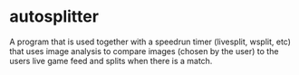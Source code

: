 # autosplitter
A program that is used together with a speedrun timer (livesplit, wsplit, etc) that uses image analysis to compare images (chosen by the user) to the users live game feed and splits when there is a match.
